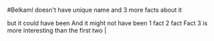 #Belkaml doesn't have unique name and 3 more facts about it

but it could have been
And it might not have been
1 fact
2 fact
Fact 3 is more interesting than the first two |

